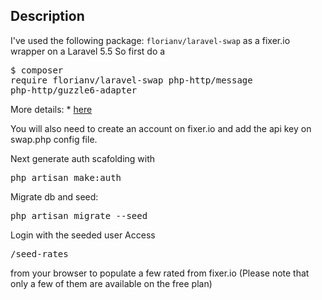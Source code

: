 ## Description

I've used the following package: <code>florianv/laravel-swap</code> as a fixer.io wrapper on a Laravel 5.5
So first do a <pre>$ composer require florianv/laravel-swap php-http/message php-http/guzzle6-adapter</pre>

More details: * <a href="https://github.com/florianv/laravel-swap" target="_blank">here</a>

You will also need to create an account on fixer.io and add the api key on swap.php config file. 

Next generate auth scafolding with <pre>php artisan make:auth</pre>
Migrate db and seed: <pre>php artisan migrate --seed</pre>

Login with the seeded user
Access <pre>/seed-rates</pre> from your browser to populate a few rated from fixer.io (Please note that only a few of them are available on the free plan)
